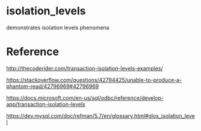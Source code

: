 # isolation_levels
demonstrates isolation levels phenomena 

# Reference

<http://thecoderider.com/transaction-isolation-levels-examples/>

<https://stackoverflow.com/questions/42794425/unable-to-produce-a-phantom-read/42796969#42796969>

<https://docs.microsoft.com/en-us/sql/odbc/reference/develop-app/transaction-isolation-levels>

<https://dev.mysql.com/doc/refman/5.7/en/glossary.html#glos_isolation_level>